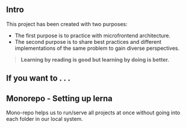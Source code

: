 ## Intro

This project has been created with two purposes:

- The first purpose is to practice with microfrontend architecture.
- The second purpose is to share best practices and different implementations of the same problem to gain diverse perspectives.

> **Learning by reading is good but learning by doing is better.**

## If you want to . . . 

## Monorepo - Setting up lerna

Mono-repo helps us to run/serve all projects at once without going into each folder in our local system.

